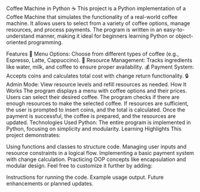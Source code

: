 Coffee Machine in Python ☕️
This project is a Python implementation of a Coffee Machine that simulates the functionality of a real-world coffee machine. It allows users to select from a variety of coffee options, manage resources, and process payments. The program is written in an easy-to-understand manner, making it ideal for beginners learning Python or object-oriented programming.

Features
🍵 Menu Options: Choose from different types of coffee (e.g., Espresso, Latte, Cappuccino).
🔄 Resource Management: Tracks ingredients like water, milk, and coffee to ensure proper availability.
💰 Payment System: Accepts coins and calculates total cost with change return functionality.
🔒 Admin Mode: View resource levels and refill resources as needed.
How It Works
The program displays a menu with coffee options and their prices.
Users can select their desired coffee.
The program checks if there are enough resources to make the selected coffee.
If resources are sufficient, the user is prompted to insert coins, and the total is calculated.
Once the payment is successful, the coffee is prepared, and the resources are updated.
Technologies Used
Python: The entire program is implemented in Python, focusing on simplicity and modularity.
Learning Highlights
This project demonstrates:

Using functions and classes to structure code.
Managing user inputs and resource constraints in a logical flow.
Implementing a basic payment system with change calculation.
Practicing OOP concepts like encapsulation and modular design.
Feel free to customize it further by adding:

Instructions for running the code.
Example usage output.
Future enhancements or planned updates.
